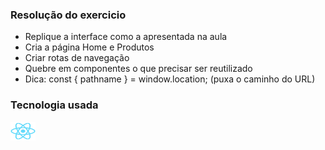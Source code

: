 ### Resolução do exercicio

- Replique a interface como a apresentada na aula
- Cria a página Home e Produtos
- Criar rotas de navegação
- Quebre em componentes o que precisar ser reutilizado
- Dica: const { pathname } = window.location; (puxa o caminho do URL)

### Tecnologia usada

<img align="center" alt="React" height="30" width="40" src="https://raw.githubusercontent.com/devicons/devicon/master/icons/react/react-original.svg">

